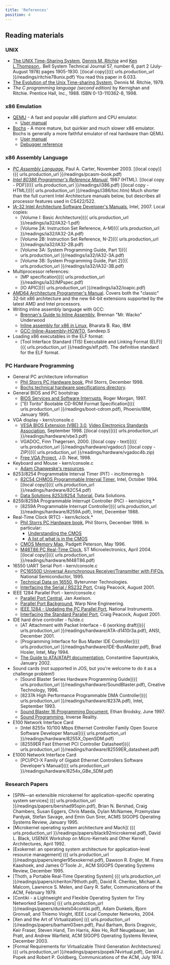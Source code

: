 ```yaml
---
title: 'References'
position: 4
---
```


Reading materials
-----------------

### UNIX

-   [The UNIX Time-Sharing
    System](http://citeseer.ist.psu.edu/10962.html), [Dennis M.
    Ritchie](http://cm.bell-labs.com/who/dmr/) and [Ken
    L.Thompson](http://cm.bell-labs.com/who/ken/),. Bell System
    Technical Journal 57, number 6, part 2 (July-August 1978) pages
    1905-1930. [(local copy)]({{ urls.production_url }}/readings/ritchie78unix.pdf) You read this
    paper in 6.033.
-   [The Evolution of the Unix Time-sharing
    System](http://cm.bell-labs.com/cm/cs/who/dmr/hist.html), Dennis M.
    Ritchie, 1979.
-   *The C programming language (second edition)* by Kernighan and
    Ritchie. Prentice Hall, Inc., 1988. ISBN 0-13-110362-8, 1998.

### x86 Emulation

-   [QEMU](http://www.qemu.org/) - A fast and popular x86 platform and
    CPU emulator.
    -   [User manual](http://wiki.qemu.org/Qemu-doc.html)
-   [Bochs](http://bochs.sourceforge.net) - A more mature, but quirkier
    and much slower x86 emulator. Bochs is generally a more faithful
    emulator of real hardware than QEMU.
    -   [User
        manual](http://bochs.sourceforge.net/doc/docbook/user/index.html)
    -   [Debugger
        reference](http://bochs.sourceforge.net/doc/docbook/user/internal-debugger.html)

### x86 Assembly Language

-   *[PC Assembly Language](http://www.drpaulcarter.com/pcasm/)*, Paul
    A. Carter, November 2003. [(local copy)]({{ urls.production_url }}/readings/pcasm-book.pdf)
-   *[Intel 80386 Programmer's Reference
    Manual](http://www.logix.cz/michal/doc/i386/)*, 1987 (HTML). [(local
    copy - PDF)]({{ urls.production_url }}/readings/i386.pdf) [(local copy -
    HTML)]({{ urls.production_url }}/readings/i386/toc.htm) Much shorter than the full current Intel Architecture manuals
    below, but describes all processor features used in CS422/522.
-   [IA-32 Intel Architecture Software Developer's
    Manuals](http://www.intel.com/content/www/us/en/processors/architectures-software-developer-manuals.html),
    Intel, 2007. Local copies:
    -   [Volume I: Basic Architecture]({{ urls.production_url }}/readings/ia32/IA32-1.pdf)
    -   [Volume 2A: Instruction Set Reference,
        A-M]({{ urls.production_url }}/readings/ia32/IA32-2A.pdf)
    -   [Volume 2B: Instruction Set Reference,
        N-Z]({{ urls.production_url }}/readings/ia32/IA32-2B.pdf)
    -   [Volume 3A: System Programming Guide, Part
        1]({{ urls.production_url }}/readings/ia32/IA32-3A.pdf)
    -   [Volume 3B: System Programming Guide, Part
        2]({{ urls.production_url }}/readings/ia32/IA32-3B.pdf)
-   Multiprocessor references:
    -   [MP specification]({{ urls.production_url }}/readings/ia32/MPspec.pdf)
    -   [IO APIC]({{ urls.production_url }}/readings/ia32/ioapic.pdf)
-  [AMD64 Architecture Programmer's
    Manual](http://developer.amd.com/documentation/guides/Pages/default.aspx#manuals). Covers
    both the "classic" 32-bit x86 architecture and the new 64-bit
    extensions supported by the latest AMD and Intel processors.
-   Writing inline assembly language with GCC:
    -   [Brennan's Guide to Inline
        Assembly](http://www.delorie.com/djgpp/doc/brennan/brennan_att_inline_djgpp.html),
        Brennan "Mr. Wacko" Underwood
    -   [Inline assembly for x86 in
        Linux](http://www.ibm.com/developerworks/linux/library/l-ia.html),
        Bharata B. Rao, IBM
    -   [GCC-Inline-Assembly-HOWTO](http://www.ibiblio.org/gferg/ldp/GCC-Inline-Assembly-HOWTO.html),
        Sandeep.S
-   Loading x86 executables in the ELF format:
    -   [Tool Interface Standard (TIS) Executable and Linking Format
        (ELF)]({{ urls.production_url }}/readings/elf.pdf). The definitive standard for the ELF format.

### PC Hardware Programming

-   General PC architecture information
    -   [Phil Storrs PC Hardware
        book](http://web.archive.org/web/20040603021346/http://members.iweb.net.au/~pstorr/pcbook/),
        Phil Storrs, December 1998.
    -   [Bochs technical hardware specifications
        directory](http://bochs.sourceforge.net/techdata.html).
-   General BIOS and PC bootstrap
    -   [BIOS Services and Software
        Interrupts](http://www.htl-steyr.ac.at/~morg/pcinfo/hardware/interrupts/inte1at0.htm),
        Roger Morgan, 1997.
    -   ["El Torito" Bootable CD-ROM Format
        Specification]({{ urls.production_url }}/readings/boot-cdrom.pdf), Phoenix/IBM, January
        1995.
-   VGA display - kern/console.c
    -   [VESA BIOS Extension (VBE)
        3.0](http://web.archive.org/web/20080302090304/http://www.vesa.org/public/VBE/vbe3.pdf),
        [Video Electronics Standards Association](http://www.vesa.org/),
        September 1998. [(local copy)]({{ urls.production_url }}/readings/hardware/vbe3.pdf)
    -   VGADOC, Finn Thøgersen, 2000. [(local copy -
        text)]({{ urls.production_url }}/readings/hardware/vgadoc/) [(local copy -
        ZIP)]({{ urls.production_url }}/readings/hardware/vgadoc4b.zip)
    -   [Free VGA Project](http://www.osdever.net/FreeVGA/home.htm),
        J.D. Neal, 1998.
-   Keyboard and Mouse - kern/console.c
    -   [Adam Chapweske's
        resources](http://www.computer-engineering.org/index.html).
-   8253/8254 Programmable Interval Timer (PIT) - inc/timerreg.h
    -   [82C54 CHMOS Programmable Interval
        Timer](http://www.intel.com/design/archives/periphrl/docs/23124406.htm),
        Intel, October 1994. [(local copy)]({{ urls.production_url }}/readings/hardware/82C54.pdf)
    -   [Data Solutions 8253/8254
        Tutorial](http://www.decisioncards.com/io/tutorials/8254_tut.html),
        Data Solutions.
-   8259/8259A Programmable Interrupt Controller (PIC) - kern/picirq.\*
    -   [8259A Programmable Interrupt
        Controller]({{ urls.production_url }}/readings/hardware/8259A.pdf), Intel, December 1988.
-   Real-Time Clock (RTC) - kern/kclock.\*
    -   [Phil Storrs PC Hardware
        book](http://web.archive.org/web/20040603021346/http://members.iweb.net.au/~pstorr/pcbook/),
        Phil Storrs, December 1998. In particular:
        -   [Understanding the
            CMOS](http://web.archive.org/web/20040603021346/http://members.iweb.net.au/~pstorr/pcbook/book5/cmos.htm)
        -   [A list of what is in the
            CMOS](http://web.archive.org/web/20040603021346/http://members.iweb.net.au/~pstorr/pcbook/book5/cmoslist.htm)
    -   [CMOS Memory
        Map](http://bochs.sourceforge.net/techspec/CMOS-reference.txt),
        Padgett Peterson, May 1996.
    -   [M48T86 PC Real-Time
        Clock](http://www.st.com/internet/com/TECHNICAL_RESOURCES/TECHNICAL_LITERATURE/DATASHEET/CD00001009.pdf),
        ST Microelectronics, April 2004. [(local
        copy)]({{ urls.production_url }}/readings/hardware/M48T86.pdf)
-   16550 UART Serial Port - kern/console.c
    -   [PC16550D Universal Asynchronous Receiver/Transmitter with
        FIFOs](http://www.national.com/pf/PC/PC16550D.html), National
        Semiconductor, 1995.
    -   [Technical Data on 16550](http://byterunner.com/16550.html),
        Byterunner Technologies.
    -   [Interfacing the Serial / RS232
        Port](http://www.beyondlogic.org/serial/serial.htm), Craig
        Peacock, August 2001.
-   IEEE 1284 Parallel Port - kern/console.c
    -   [Parallel Port Central](http://www.lvr.com/parport.htm), Jan
        Axelson.
    -   [Parallel Port Background](http://www.fapo.com/porthist.htm),
        Warp Nine Engineering.
    -   [IEEE 1284 - Updating the PC Parallel
        Port](http://zone.ni.com/devzone/cda/tut/p/id/3466), National
        Instruments.
    -   [Interfacing the Standard Parallel
        Port](http://www.beyondlogic.org/spp/parallel.htm), Craig
        Peacock, August 2001.
-   IDE hard drive controller - fs/ide.c
    -   [AT Attachment with Packet Interface - 6 (working
        draft)]({{ urls.production_url }}/readings/hardware/ATA-d1410r3a.pdf), ANSI, December
        2001.
    -   [Programming Interface for Bus Master IDE
        Controller]({{ urls.production_url }}/readings/hardware/IDE-BusMaster.pdf), Brad Hosler,
        Intel, May 1994.
    -   [The Guide to ATA/ATAPI
        documentation](http://suif.stanford.edu/~csapuntz/ide.html),
        Constantine Sapuntzakis, January 2002.
-   Sound cards (not supported in JOS, but you're welcome to do
    it as a challenge problem!)
    -   [Sound Blaster Series Hardware Programming
        Guide]({{ urls.production_url }}/readings/hardware/SoundBlaster.pdf), Creative Technology,
        1996.
    -   [8237A High Performance Programmable DMA
        Controller]({{ urls.production_url }}/readings/hardware/8237A.pdf), Intel, September 1993.
    -   [Sound Blaster 16 Programming
        Document](http://homepages.cae.wisc.edu/~brodskye/sb16doc/sb16doc.html),
        Ethan Brodsky, June 1997.
    -   [Sound
        Programming](http://www.inversereality.org/tutorials/sound%20programming/soundprogramming.html),
        Inverse Reality.
-   E100 Network Interface Card
    -   [Intel 8255x 10/100 Mbps Ethernet Controller Family Open Source
        Software Developer Manual]({{ urls.production_url }}/readings/hardware/8255X_OpenSDM.pdf)
    -   [82559ER Fast Ethernet PCI Controller
        Datasheet]({{ urls.production_url }}/readings/hardware/82559ER_datasheet.pdf)
-   E1000 Network Interface Card
    -   [PCI/PCI-X Family of Gigabit Ethernet Controllers Software
        Developer’s Manual]({{ urls.production_url }}/readings/hardware/8254x_GBe_SDM.pdf)

### Research Papers
-   [SPIN—an extensible microkernel for application-specific operating system services]
    ({{ urls.production_url }}/readings/papers/bershad95spin.pdf),
    Brian N. Bershad, Craig Chambers, Susan Eggers, Chris Maeda, Dylan McNamee,
    Przemyslaw Pardyak, Stefan Savage, and Emin Gun Sirer,
    ACMS SIGOPS Operating Systems Review, January  1995.
-   [Microkernel operating system architecture and Mach](
    ({{ urls.production_url }}/readings/papers/black92microkernel.pdf),
    David L. Black, USENIX Workshop on Micro-Kernels
    and Other Kernel Architectures, April 1992.
-   [Exokernel: an operating system architecture for application-level resource management]
    ({{ urls.production_url }}/readings/papers/engler95exokernel.pdf),
    Dawson R. Engler, M. Frans Kaashoek, and James O'Toole Jr.,
    ACM SIGOPS Operating Systems Review, December 1995.
-   [Thoth, a Portable Real-Time Operating System]
    ({{ urls.production_url }}/readings/papers/cheriton79thoth.pdf),
    David R. Cheriton, Michael A. Malcom, Lawrence S. Melen, and Gary R. Safer,
    Communications of the ACM, February 1979.
-   [Contiki - a Lightweight and Flexible Operating System for Tiny Networked Sensors]
    ({{ urls.production_url }}/readings/papers/dunkels04contiki.pdf),
    Adam Dunkels, Bjorn Gronvall, and Thiemo Voight,
    IEEE Local Computer Networks, 2004.
-   [Xen and the Art of Virtualization]
    ({{ urls.production_url }}/readings/papers/barham03xen.pdf),
    Paul Barham, Boris Dragovic, Keir Fraser, Steven Hand, Tim Harris,
    Alex Ho, Rolf Neugebauer, Ian Pratt, and Andrew Warfield,
    ACM SIGOPS Operating Systems Review, December 2003.
-   [Formal Requirements for Virtualizable Third Generation Architectures]
    ({{ urls.production_url }}/readings/papers/popek74virtual.pdf),
    Gerald J. Popek and Robert P. Goldberg,
    Communications of the ACM, July 1974.

